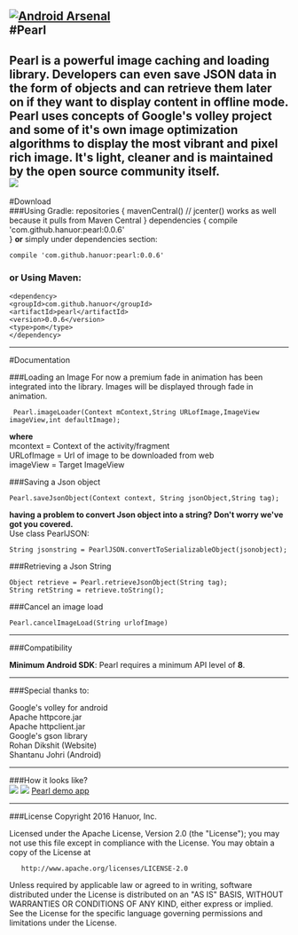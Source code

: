 [![Android Arsenal](https://img.shields.io/badge/Android%20Arsenal-Pearl-blue.svg?style=flat-square)](http://android-arsenal.com/details/1/4081)   
#Pearl
----
Pearl is a powerful image caching and loading library. Developers can even save JSON data in the form of objects and can retrieve them later on if they want to display content in offline mode.    
Pearl uses concepts of Google's volley project and some of it's own image optimization algorithms to display the most vibrant and pixel rich image. It's light, cleaner and is maintained by the open source community itself.    
![](https://s32.postimg.org/wjw8qon51/pearl.png)
------    
#Download    
###Using Gradle:
    repositories {
    mavenCentral() // jcenter() works as well because it pulls from Maven Central
    }
    dependencies {
    compile 'com.github.hanuor:pearl:0.0.6'    
    }
**or** simply under dependencies section:   
  
    compile 'com.github.hanuor:pearl:0.0.6'    

### or Using Maven:
    <dependency>
    <groupId>com.github.hanuor</groupId>
    <artifactId>pearl</artifactId>
    <version>0.0.6</version>
    <type>pom</type>
    </dependency>

------
#Documentation

###Loading an Image
For now a premium fade in animation has been integrated into the library. Images will be displayed through fade in animation.

     Pearl.imageLoader(Context mContext,String URLofImage,ImageView imageView,int defaultImage);  

**where**   
mcontext = Context of the activity/fragment   
URLofImage = Url of image to be downloaded from web   
imageView = Target ImageView   

###Saving a Json object

    Pearl.saveJsonObject(Context context, String jsonObject,String tag);     

**having a problem to convert Json object into a string? Don't worry we've got you covered.**   
Use class PearlJSON:   

    String jsonstring = PearlJSON.convertToSerializableObject(jsonobject);  

###Retrieving a Json String   

    Object retrieve = Pearl.retrieveJsonObject(String tag);     
    String retString = retrieve.toString();     

###Cancel an image load

    Pearl.cancelImageLoad(String urlofImage)    

------
###Compatibility

**Minimum Android SDK**: Pearl requires a minimum API level of **8**.    

---------
###Special thanks to:

Google's volley for android   
Apache httpcore.jar   
Apache httpclient.jar   
Google's gson library     
Rohan Dikshit (Website)     
Shantanu Johri (Android)     

-----------     
###How it looks like?     
![](https://s32.postimg.org/7ijw20a5h/Screenshot_2016_08_06_13_41_24_182_nexus6p_portr.png)
![](https://s8.postimg.org/i6vw11yph/playicon.png)
[Pearl demo app](https://play.google.com/store/apps/details?id=com.hanuor.pearl_demonstration)




---------

###License
Copyright 2016 Hanuor, Inc.

   Licensed under the Apache License, Version 2.0 (the "License");
   you may not use this file except in compliance with the License.
   You may obtain a copy of the License at

       http://www.apache.org/licenses/LICENSE-2.0

   Unless required by applicable law or agreed to in writing, software
   distributed under the License is distributed on an "AS IS" BASIS,
   WITHOUT WARRANTIES OR CONDITIONS OF ANY KIND, either express or implied.
   See the License for the specific language governing permissions and
   limitations under the License.


